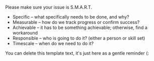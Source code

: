 Please make sure your issue is S.M.A.R.T.
* Specific – what specifically needs to be done, and why?
* Measurable – how do we track progress or confirm success?
* Achievable – it has to be something achievable; otherwise, find a workaround
* Responsible – who is going to do it? (either a person or skill set)
* Timescale – when do we need to do it?

You can delete this template text, it's just here as a gentle reminder (:
